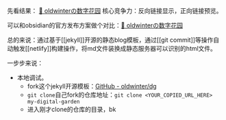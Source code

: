 先看结果： [🌱 oldwinterの数字花园](https://notes.oldwinter.top/)
核心竞争力：反向链接显示，正向链接预览。

可以和obsidian的官方发布方案做个对比：[🌲 oldwinterの数字花园](https://oldwinter.top/)

总的来说：通过基于[[jekyll]]开源的静态blog模板，通过[[git commit]]等操作自动触发[[netlify]]构建操作，将md文件装换成静态服务器可以识别的html文件。

一步步来说：
- 本地调试。
	- fork这个jekyll开源模板：[GitHub - oldwinter/dg](https://github.com/oldwinter/dg) 
	- `git clone`自己fork的仓库地址：`git clone <YOUR_COPIED_URL_HERE> my-digital-garden`
	- 进入刚才clone的仓库的目录，bk